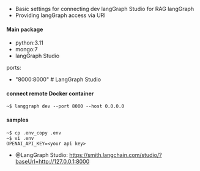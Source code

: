 - Basic settings for connecting dev langGraph Studio for RAG langGraph
- Providing langGraph access via URI  

#### Main package
- python:3.11
- mongo:7
- langGraph Studio

ports:
  - "8000:8000"  # LangGraph Studio

#### connect remote Docker container
```
~$ langgraph dev --port 8000 --host 0.0.0.0
```

#### samples
```
~$ cp .env_copy .env
~$ vi .env
OPENAI_API_KEY=<your api key>
```
- @LangGraph Studio: https://smith.langchain.com/studio/?baseUrl=http://127.0.0.1:8000

